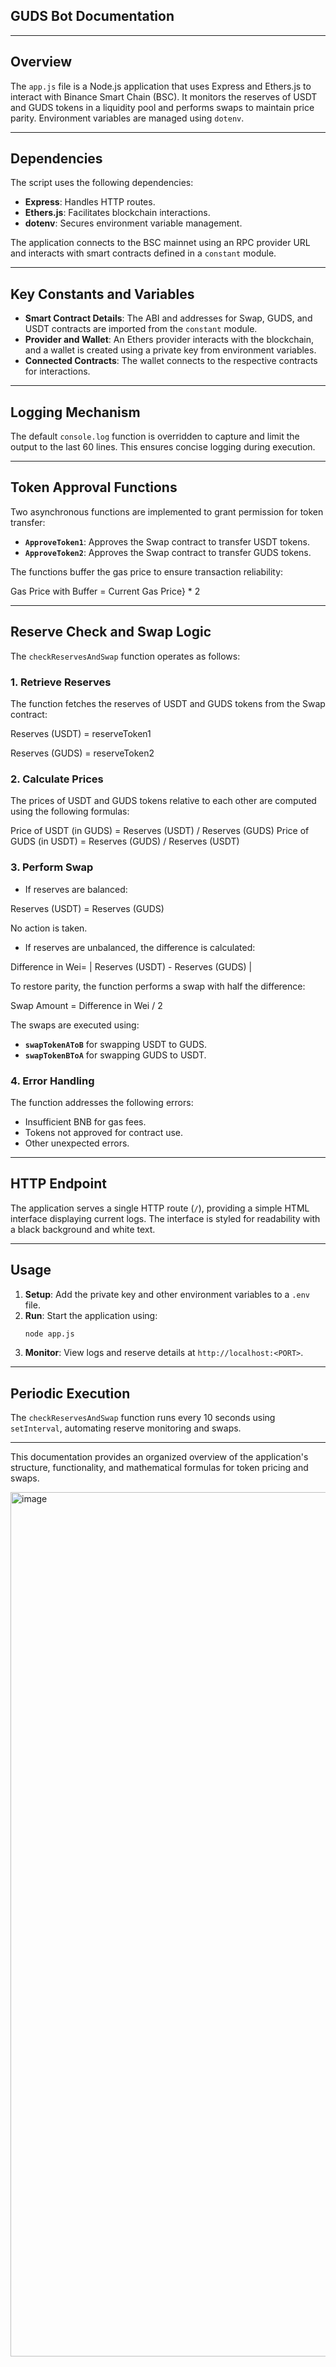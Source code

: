 ## GUDS Bot Documentation
---


## Overview
The `app.js` file is a Node.js application that uses Express and Ethers.js to interact with Binance Smart Chain (BSC). It monitors the reserves of USDT and GUDS tokens in a liquidity pool and performs swaps to maintain price parity. Environment variables are managed using `dotenv`.

---

## Dependencies
The script uses the following dependencies:
- **Express**: Handles HTTP routes.
- **Ethers.js**: Facilitates blockchain interactions.
- **dotenv**: Secures environment variable management.

The application connects to the BSC mainnet using an RPC provider URL and interacts with smart contracts defined in a `constant` module.

---

## Key Constants and Variables
- **Smart Contract Details**: The ABI and addresses for Swap, GUDS, and USDT contracts are imported from the `constant` module.
- **Provider and Wallet**: An Ethers provider interacts with the blockchain, and a wallet is created using a private key from environment variables.
- **Connected Contracts**: The wallet connects to the respective contracts for interactions.

---

## Logging Mechanism
The default `console.log` function is overridden to capture and limit the output to the last 60 lines. This ensures concise logging during execution.

---

## Token Approval Functions
Two asynchronous functions are implemented to grant permission for token transfer:
- **`ApproveToken1`**: Approves the Swap contract to transfer USDT tokens.
- **`ApproveToken2`**: Approves the Swap contract to transfer GUDS tokens.

The functions buffer the gas price to ensure transaction reliability:

Gas Price with Buffer = Current Gas Price} * 2

---

## Reserve Check and Swap Logic
The `checkReservesAndSwap` function operates as follows:

### 1. **Retrieve Reserves**
The function fetches the reserves of USDT and GUDS tokens from the Swap contract:

Reserves (USDT) = reserveToken1

Reserves (GUDS) = reserveToken2


### 2. **Calculate Prices**
The prices of USDT and GUDS tokens relative to each other are computed using the following formulas:


Price of USDT (in GUDS) = Reserves (USDT) / Reserves (GUDS)
Price of GUDS (in USDT) = Reserves (GUDS) / Reserves (USDT)


### 3. **Perform Swap**
- If reserves are balanced:

Reserves (USDT) = Reserves (GUDS)

No action is taken.

- If reserves are unbalanced, the difference is calculated:

Difference in Wei= | Reserves (USDT) - Reserves (GUDS) |

To restore parity, the function performs a swap with half the difference:

Swap Amount = Difference in Wei / 2

The swaps are executed using:
- **`swapTokenAToB`** for swapping USDT to GUDS.
- **`swapTokenBToA`** for swapping GUDS to USDT.

### 4. **Error Handling**
The function addresses the following errors:
- Insufficient BNB for gas fees.
- Tokens not approved for contract use.
- Other unexpected errors.

---

## HTTP Endpoint
The application serves a single HTTP route (`/`), providing a simple HTML interface displaying current logs. The interface is styled for readability with a black background and white text.

---

## Usage
1. **Setup**: Add the private key and other environment variables to a `.env` file.
2. **Run**: Start the application using:
   ```bash
   node app.js
   ```
3. **Monitor**: View logs and reserve details at `http://localhost:<PORT>`.

---

## Periodic Execution
The `checkReservesAndSwap` function runs every 10 seconds using `setInterval`, automating reserve monitoring and swaps.

---

This documentation provides an organized overview of the application's structure, functionality, and mathematical formulas for token pricing and swaps.

<img width="1383" alt="image" src="https://github.com/user-attachments/assets/6a5c22ae-79a0-49cf-94da-7623e3e9c974" />


